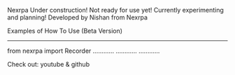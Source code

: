 Nexrpa
Under construction! Not ready for use yet! Currently experimenting and planning!
Developed by Nishan from Nexrpa

Examples of How To Use (Beta Version)
*************************************

from nexrpa import Recorder
............
............
............


Check out: youtube & github

